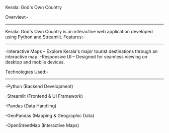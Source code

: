 Kerala: God's Own Country

Overview:-
__________________________________________________________________________________________________________________________
Kerala: God's Own Country is an interactive web application developed using Python and Streamlit. 
Features:-
_____________________________________________________________________________________________________________________________
-Interactive Maps – Explore Kerala's major tourist destinations through an interactive map.
-Responsive UI – Designed for seamless viewing on desktop and mobile devices.

Technologies Used:-
___________________________________________________________________________________________________________________________________________

-Python (Backend Development)

-Streamlit (Frontend & UI Framework)

-Pandas (Data Handling)

-GeoPandas (Mapping & Geographic Data)

-OpenStreetMap (Interactive Maps)
